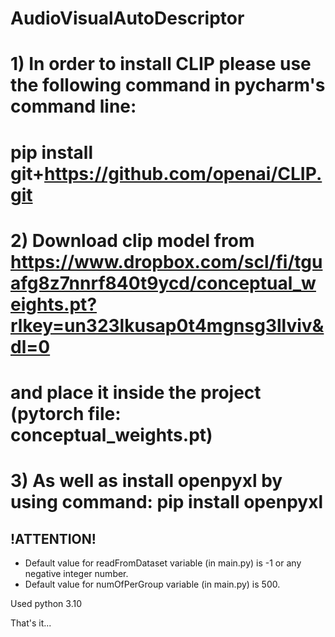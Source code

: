# AudioVisualAutoDescriptor

# 1) In order to install CLIP please use the following command in pycharm's command line:
#  pip install git+https://github.com/openai/CLIP.git
# 2) Download clip model from https://www.dropbox.com/scl/fi/tguafg8z7nnrf840t9ycd/conceptual_weights.pt?rlkey=un323lkusap0t4mgnsg3llviv&dl=0 
# and place it inside the project (pytorch file: conceptual_weights.pt)
# 3) As well as install openpyxl by using command:  pip install openpyxl

## !ATTENTION! ##

* Default value for readFromDataset variable (in main.py) is -1 or any negative integer number.
* Default value for numOfPerGroup variable (in main.py) is 500.

Used python 3.10



That's it...
